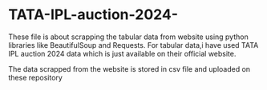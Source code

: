 # TATA-IPL-auction-2024-
These file is about scrapping the tabular data from website using python libraries like BeautifulSoup and Requests.
For tabular data,i have used TATA IPL auction 2024 data which is just available on their official website.

The data scrapped from the website is stored in csv file and uploaded on these repository 
